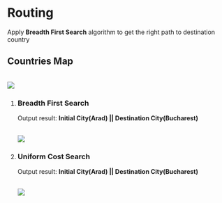 <h1>Routing</h1>

<p>Apply <b>Breadth First Search</b> algorithm to get the right path to destination country</b> </p>

<h2>Countries Map</h2>
<br/>
<img src="https://i.imgur.com/SIG9rSN.png"/>

<ol>
  <li>
    <h3>Breadth First Search</h3>
    <p>Output result: <b>Initial City(Arad) || Destination City(Bucharest)</b></p>
    <br/>
    <img src="https://i.imgur.com/FjZJ6BU.png"/>
  </li>
  <li>
    <h3>Uniform Cost Search</h3>
    <p>Output result: <b>Initial City(Arad) || Destination City(Bucharest)</b></p>
    <br/>
    <img src="https://i.imgur.com/iJ3aVKY.png"/>
  </li>
</ol>
